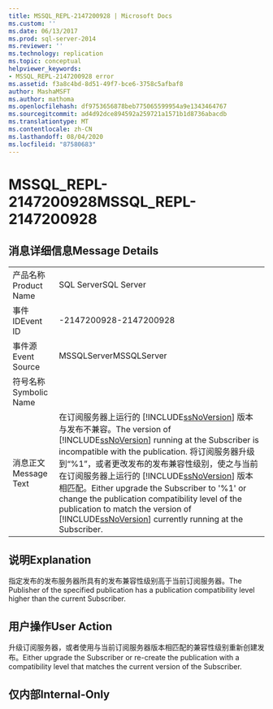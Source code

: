 ```yaml
---
title: MSSQL_REPL-2147200928 | Microsoft Docs
ms.custom: ''
ms.date: 06/13/2017
ms.prod: sql-server-2014
ms.reviewer: ''
ms.technology: replication
ms.topic: conceptual
helpviewer_keywords:
- MSSQL_REPL-2147200928 error
ms.assetid: f3a8c4bd-8d51-49f7-bce6-3758c5afbaf8
author: MashaMSFT
ms.author: mathoma
ms.openlocfilehash: df9753656878beb775065599954a9e1343464767
ms.sourcegitcommit: ad4d92dce894592a259721a1571b1d8736abacdb
ms.translationtype: MT
ms.contentlocale: zh-CN
ms.lasthandoff: 08/04/2020
ms.locfileid: "87580683"
---
```

# <a name="mssql_repl-2147200928"></a><span data-ttu-id="0ab48-102">MSSQL_REPL-2147200928</span><span class="sxs-lookup"><span data-stu-id="0ab48-102">MSSQL_REPL-2147200928</span></span>
    
## <a name="message-details"></a><span data-ttu-id="0ab48-103">消息详细信息</span><span class="sxs-lookup"><span data-stu-id="0ab48-103">Message Details</span></span>  
  
|||  
|-|-|  
|<span data-ttu-id="0ab48-104">产品名称</span><span class="sxs-lookup"><span data-stu-id="0ab48-104">Product Name</span></span>|<span data-ttu-id="0ab48-105">SQL Server</span><span class="sxs-lookup"><span data-stu-id="0ab48-105">SQL Server</span></span>|  
|<span data-ttu-id="0ab48-106">事件 ID</span><span class="sxs-lookup"><span data-stu-id="0ab48-106">Event ID</span></span>|<span data-ttu-id="0ab48-107">-2147200928</span><span class="sxs-lookup"><span data-stu-id="0ab48-107">-2147200928</span></span>|  
|<span data-ttu-id="0ab48-108">事件源</span><span class="sxs-lookup"><span data-stu-id="0ab48-108">Event Source</span></span>|<span data-ttu-id="0ab48-109">MSSQLServer</span><span class="sxs-lookup"><span data-stu-id="0ab48-109">MSSQLServer</span></span>|  
|<span data-ttu-id="0ab48-110">符号名称</span><span class="sxs-lookup"><span data-stu-id="0ab48-110">Symbolic Name</span></span>||  
|<span data-ttu-id="0ab48-111">消息正文</span><span class="sxs-lookup"><span data-stu-id="0ab48-111">Message Text</span></span>|<span data-ttu-id="0ab48-112">在订阅服务器上运行的 [!INCLUDE[ssNoVersion](../../includes/ssnoversion-md.md)] 版本与发布不兼容。</span><span class="sxs-lookup"><span data-stu-id="0ab48-112">The version of [!INCLUDE[ssNoVersion](../../includes/ssnoversion-md.md)] running at the Subscriber is incompatible with the publication.</span></span> <span data-ttu-id="0ab48-113">将订阅服务器升级到“%1”，或者更改发布的发布兼容性级别，使之与当前在订阅服务器上运行的 [!INCLUDE[ssNoVersion](../../includes/ssnoversion-md.md)] 版本相匹配。</span><span class="sxs-lookup"><span data-stu-id="0ab48-113">Either upgrade the Subscriber to '%1' or change the publication compatibility level of the publication to match the version of [!INCLUDE[ssNoVersion](../../includes/ssnoversion-md.md)] currently running at the Subscriber.</span></span>|  
  
## <a name="explanation"></a><span data-ttu-id="0ab48-114">说明</span><span class="sxs-lookup"><span data-stu-id="0ab48-114">Explanation</span></span>  
 <span data-ttu-id="0ab48-115">指定发布的发布服务器所具有的发布兼容性级别高于当前订阅服务器。</span><span class="sxs-lookup"><span data-stu-id="0ab48-115">The Publisher of the specified publication has a publication compatibility level higher than the current Subscriber.</span></span>  
  
## <a name="user-action"></a><span data-ttu-id="0ab48-116">用户操作</span><span class="sxs-lookup"><span data-stu-id="0ab48-116">User Action</span></span>  
 <span data-ttu-id="0ab48-117">升级订阅服务器，或者使用与当前订阅服务器版本相匹配的兼容性级别重新创建发布。</span><span class="sxs-lookup"><span data-stu-id="0ab48-117">Either upgrade the Subscriber or re-create the publication with a compatibility level that matches the current version of the Subscriber.</span></span>  
  
## <a name="internal-only"></a><span data-ttu-id="0ab48-118">仅内部</span><span class="sxs-lookup"><span data-stu-id="0ab48-118">Internal-Only</span></span>  
  
